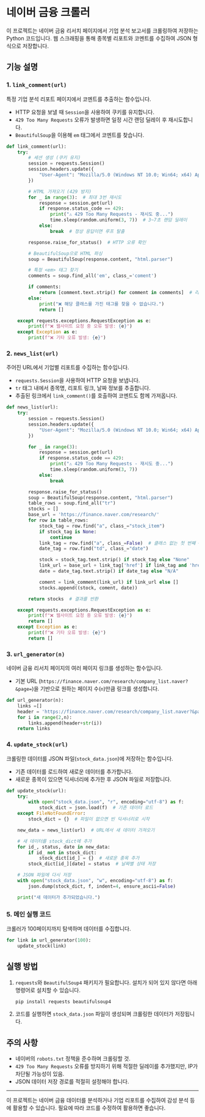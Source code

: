 # 네이버 금융 크롤러

이 프로젝트는 네이버 금융 리서치 페이지에서 기업 분석 보고서를 크롤링하여 저장하는 Python 코드입니다. 웹 스크래핑을 통해 종목별 리포트와 코멘트를 수집하여 JSON 형식으로 저장합니다.

## 기능 설명

### 1. `link_comment(url)`
특정 기업 분석 리포트 페이지에서 코멘트를 추출하는 함수입니다.
- HTTP 요청을 보낼 때 `Session`을 사용하여 쿠키를 유지합니다.
- `429 Too Many Requests` 오류가 발생하면 일정 시간 랜덤 딜레이 후 재시도합니다.
- `BeautifulSoup`을 이용해 `em` 태그에서 코멘트를 찾습니다.

```python
def link_comment(url):
    try:
        # 세션 생성 (쿠키 유지)
        session = requests.Session()
        session.headers.update({
            "User-Agent": "Mozilla/5.0 (Windows NT 10.0; Win64; x64) AppleWebKit/537.36 (KHTML, like Gecko) Chrome/110.0.0.0 Safari/537.36"
        })

        # HTML 가져오기 (429 방지)
        for _ in range(3):  # 최대 3번 재시도
            response = session.get(url)
            if response.status_code == 429:
                print("⚠ 429 Too Many Requests - 재시도 중...")
                time.sleep(random.uniform(3, 7))  # 3~7초 랜덤 딜레이
            else:
                break  # 정상 응답이면 루프 탈출

        response.raise_for_status()  # HTTP 오류 확인

        # BeautifulSoup으로 HTML 파싱
        soup = BeautifulSoup(response.content, "html.parser")

        # 특정 <em> 태그 찾기
        comments = soup.find_all('em', class_='coment')

        if comments:
            return [comment.text.strip() for comment in comments]  # 리스트로 반환
        else:
            print("❌ 해당 클래스를 가진 태그를 찾을 수 없습니다.")
            return []

    except requests.exceptions.RequestException as e:
        print(f"❌ 웹사이트 요청 중 오류 발생: {e}")
    except Exception as e:
        print(f"❌ 기타 오류 발생: {e}")
```

### 2. `news_list(url)`
주어진 URL에서 기업별 리포트를 수집하는 함수입니다.
- `requests.Session`을 사용하여 HTTP 요청을 보냅니다.
- `tr` 태그 내에서 종목명, 리포트 링크, 날짜 정보를 추출합니다.
- 추출된 링크에서 `link_comment()`를 호출하여 코멘트도 함께 가져옵니다.

```python
def news_list(url):
    try:
        session = requests.Session()
        session.headers.update({
            "User-Agent": "Mozilla/5.0 (Windows NT 10.0; Win64; x64) AppleWebKit/537.36 (KHTML, like Gecko) Chrome/110.0.0.0 Safari/537.36"
        })

        for _ in range(3):
            response = session.get(url)
            if response.status_code == 429:
                print("⚠ 429 Too Many Requests - 재시도 중...")
                time.sleep(random.uniform(3, 7))
            else:
                break

        response.raise_for_status()
        soup = BeautifulSoup(response.content, "html.parser")
        table_rows = soup.find_all("tr")
        stocks = []
        base_url = 'https://finance.naver.com/research/'
        for row in table_rows:
            stock_tag = row.find("a", class_="stock_item")
            if stock_tag is None:
                continue
            link_tag = row.find("a", class_=False)  # 클래스 없는 첫 번째 <a> 대신 적절한 태그 선택 필요
            date_tag = row.find("td", class_="date")

            stock = stock_tag.text.strip() if stock_tag else "None"
            link_url = base_url + link_tag['href'] if link_tag and 'href' in link_tag.attrs else None
            date = date_tag.text.strip() if date_tag else "N/A"

            coment = link_comment(link_url) if link_url else []
            stocks.append((stock, coment, date))

        return stocks  # 결과를 반환

    except requests.exceptions.RequestException as e:
        print(f"❌ 웹사이트 요청 중 오류 발생: {e}")
        return []
    except Exception as e:
        print(f"❌ 기타 오류 발생: {e}")
        return []
```

### 3. `url_generator(n)`
네이버 금융 리서치 페이지의 여러 페이지 링크를 생성하는 함수입니다.
- 기본 URL (`https://finance.naver.com/research/company_list.naver?&page=`)을 기반으로 원하는 페이지 수(`n`)만큼 링크를 생성합니다.

```python
def url_generator(n):
    links =[]
    header = 'https://finance.naver.com/research/company_list.naver?&page='
    for i in range(2,n):
        links.append(header+str(i))
    return links
```

### 4. `update_stock(url)`
크롤링한 데이터를 JSON 파일(`stock_data.json`)에 저장하는 함수입니다.
- 기존 데이터를 로드하여 새로운 데이터를 추가합니다.
- 새로운 종목이 있으면 딕셔너리에 추가한 후 JSON 파일로 저장합니다.

```python
def update_stock(url):
    try:
        with open("stock_data.json", "r", encoding="utf-8") as f:
            stock_dict = json.load(f)  # 기존 데이터 로드
    except FileNotFoundError:
        stock_dict = {}  # 파일이 없으면 빈 딕셔너리로 시작

    new_data = news_list(url)  # URL에서 새 데이터 가져오기

    # 새 데이터를 stock_dict에 추가
    for id_, status, date in new_data:
        if id_ not in stock_dict:
            stock_dict[id_] = {}  # 새로운 종목 추가
        stock_dict[id_][date] = status  # 날짜별 상태 저장

    # JSON 파일에 다시 저장
    with open("stock_data.json", "w", encoding="utf-8") as f:
        json.dump(stock_dict, f, indent=4, ensure_ascii=False)

    print("새 데이터가 추가되었습니다.")
```

### 5. 메인 실행 코드
크롤러가 100페이지까지 탐색하며 데이터를 수집합니다.

```python
for link in url_generator(100):
    update_stock(link)
```

## 실행 방법

1. `requests`와 `BeautifulSoup4` 패키지가 필요합니다. 설치가 되어 있지 않다면 아래 명령어로 설치할 수 있습니다.
   ```bash
   pip install requests beautifulsoup4
   ```
2. 코드를 실행하면 `stock_data.json` 파일이 생성되며 크롤링한 데이터가 저장됩니다.

## 주의 사항
- 네이버의 `robots.txt` 정책을 준수하며 크롤링할 것.
- `429 Too Many Requests` 오류를 방지하기 위해 적절한 딜레이를 추가했지만, IP가 차단될 가능성이 있음.
- JSON 데이터 저장 경로를 적절히 설정해야 합니다.

---

이 프로젝트는 네이버 금융 데이터를 분석하거나 기업 리포트를 수집하여 감성 분석 등에 활용할 수 있습니다. 필요에 따라 코드를 수정하여 활용하면 좋습니다.
